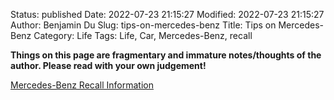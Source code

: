 Status: published
Date: 2022-07-23 21:15:27
Modified: 2022-07-23 21:15:27
Author: Benjamin Du
Slug: tips-on-mercedes-benz
Title: Tips on Mercedes-Benz
Category: Life
Tags: Life, Car, Mercedes-Benz, recall

**Things on this page are fragmentary and immature notes/thoughts of the author. Please read with your own judgement!**

[Mercedes-Benz Recall Information](https://www.mbusa.com/en/recall)

